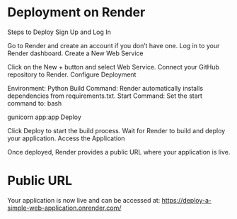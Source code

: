 # Deployment on Render
Steps to Deploy
Sign Up and Log In

Go to Render and create an account if you don’t have one.
Log in to your Render dashboard.
Create a New Web Service

Click on the New + button and select Web Service.
Connect your GitHub repository to Render.
Configure Deployment

Environment: Python
Build Command: Render automatically installs dependencies from requirements.txt.
Start Command: Set the start command to:
bash

gunicorn app:app
Deploy

Click Deploy to start the build process.
Wait for Render to build and deploy your application.
Access the Application

Once deployed, Render provides a public URL where your application is live.


# Public URL
Your application is now live and can be accessed at:
https://deploy-a-simple-web-application.onrender.com/
